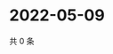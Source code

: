 # 2022-05-09

共 0 条

<!-- BEGIN WEIBO -->
<!-- 最后更新时间 Mon May 09 2022 17:01:13 GMT+0800 (China Standard Time) -->

<!-- END WEIBO -->

